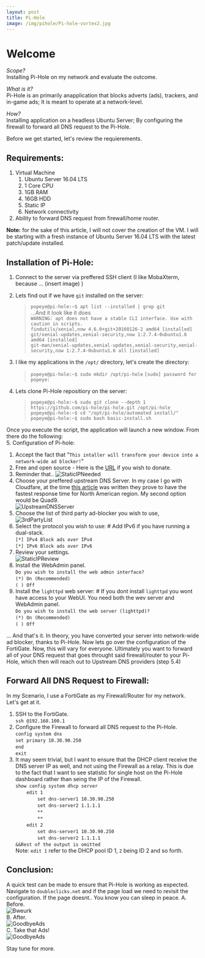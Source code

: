 ```yaml
---
layout: post
title: Pi-Hole
image: /img/pihole/Pi-hole-vortex2.jpg
---
```


# Welcome

*Scope?*  
Installing Pi-Hole on my network and evaluate the outcome.  

*What is it?*  
Pi-Hole is an primarily anapplication that blocks adverts (ads), trackers, and in-game ads; It is meant to operate at a network-level.  

*How?*  
Installing application on a headless Ubuntu Server; By configuring the firewall to forward all DNS request to the Pi-Hole.  

Before we get started, let's review the requierements.
  
## Requirements:
1. Virtual Machine
   1. Ubuntu Server 16.04 LTS
   2. 1 Core CPU
   3. 1GB RAM
   4. 16GB HDD
   5. Static IP
   6. Network connectivity
2. Ability to forward DNS request from firewall/home router.
   
**Note:** for the sake of this article, I will not cover the creation of the VM. I will be starting with a fresh instance of Ubuntu Server 16.04 LTS with the latest patch/update installed.

## Installation of Pi-Hole:
1. Connect to the server via preffered SSH client (I like MobaXterm, because ... (insert image) )
2. Lets find out if we have `git` installed on the server:
    > `popeye@pi-hole:~$ apt list --installed | grep git`  
    > ...And it look like it does  
    > `WARNING: apt does not have a stable CLI interface. Use with caution in scripts.`  
    > `findutils/xenial,now 4.6.0+git+20160126-2 amd64 [installed]`  
    > `git/xenial-updates,xenial-security,now 1:2.7.4-0ubuntu1.6 amd64 [installed]`  
    > `git-man/xenial-updates,xenial-updates,xenial-security,xenial-security,now 1:2.7.4-0ubuntu1.6 all [installed]`  

3. I like my applications in the `/opt/` directory, let's create the directory:
    > `popeye@pi-hole:~$ sudo mkdir /opt/pi-hole`
    > `[sudo] password for popeye:`
    
4. Lets clone Pi-Hole repositiory on the server:
    > `popeye@pi-hole:~$ sudo git clone --depth 1 https://github.com/pi-hole/pi-hole.git /opt/pi-hole`  
    > `popeye@pi-hole:~$ cd "/opt/pi-hole/automated install/"`  
    > `popeye@pi-hole:~$ sudo bash basic-install.sh`  
    
Once you execute the script, the application will launch a new window. From there do the following:  
5. Configuration of Pi-hole:
   1. Accept the fact that "`This intaller will transform your device into a network-wide ad blocker!`"
   2. Free and open source - Here is the [URL](http://pi-hole.net/donate) if you wish to donate.
   3. Reminder that..
    ![StaticIPNeeded](/img/pihole/pihole_3.PNG)
   4. Choose your preffered upstream DNS Server. In my case I go with Cloudfare, at the time [this article](https://medium.com/@nykolas.z/dns-resolvers-performance-compared-cloudflare-x-google-x-quad9-x-opendns-149e803734e5) was written they prove to have the fastest response time for North American region. My second option would be Quad9.  
    ![UpstreamDNSServer](/img//pihole/pihole_4.PNG)
   5. Choose the list of third party ad-blocker you wish to use,   
    ![3rdPartyList](/img//pihole/pihole_5.PNG)
   6. Select the protocol you wish to use: # Add IPv6 if you have running a dual-stack.    
     `[*] IPv4 Block ads over IPv4`  
     `[*] IPv6 Block ads over IPv6`  
   7. Review your settings.   
    ![StaticIPReview](/img/pihole/pihole_7.PNG)  
   8. Install the WebAdmin panel.  
   `Do you wish to install the web admin interface?`  
   `(*) On (Recommended)`  
   `( ) Off`  
   9. Install the `lighttpd` web server: # If you dont install `lighttpd` you wont have access to your WebUI. You need both the wev server and WebAdmin panel.  
   `Do you wish to install the web server (lighttpd)?`  
   `(*) On (Recommended)`  
   `( ) Off`
   
... And that's it. In theory, you have converted your server into network-wide ad blocker, thanks to Pi-Hole. Now lets go over the configuration of the FortiGate.
Now, this will vary for everyone. Ultimately you want to forward all of your DNS request that goes throught said firewall/router to your Pi-Hole, which then will reach out to Upstream DNS providers (step 5.4)

## Forward All DNS Request to Firewall:  

In my Scenario, I use a FortiGate as my Firewall/Router for my network. Let's get at it.  
1. SSH to the FortiGate.  
`ssh @192.168.100.1`
2. Configure the Firewall to forward all DNS request to the Pi-Hole.  
`config system dns`  
`set primary 10.30.90.250`  
`end`  
`exit`  
3. It may seem trivial, but I want to ensure that the DHCP client receive the DNS server IP as well, and not using the Firewall as a relay. This is due to the fact that I want to see statistic for single host on the Pi-Hole dashboard rather than seing the IP of the Firewall.  
`show config system dhcp server`  
`    edit 1`  
`        set dns-server1 10.30.90.250`  
`        set dns-server2 1.1.1.1`  
`        **`  
`        **`  
`    edit 2`  
`        set dns-server1 10.30.90.250`  
`        set dns-server2 1.1.1.1`  
`&&Rest of the output is omitted`   
Note: `edit 1` refer to the DHCP pool ID 1, `2` being ID 2 and so forth.  

## Conclusion:  
A quick test can be made to ensure that Pi-Hole is working as expected. Navigate to `doubleclicks.net` and if the page load we need to revisit the configuration. If the page doesnt.. You know you can sleep in peace.
A. Before.  
![Bweurk](/img/pihole/notworking.PNG)  
B. After.  
![GoodbyeAds](/img/pihole/working.PNG)  
C. Take that Ads!  
![GoodbyeAds](/img/pihole/yay.PNG)


Stay tune for more.
